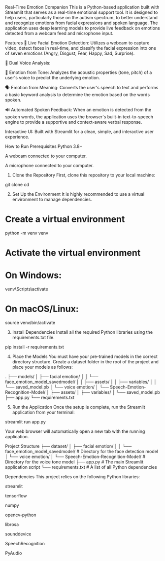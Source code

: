 Real-Time Emotion Companion
This is a Python-based application built with Streamlit that serves as a real-time emotional support tool. It is designed to help users, particularly those on the autism spectrum, to better understand and recognize emotions from facial expressions and spoken language. The application uses deep learning models to provide live feedback on emotions detected from a webcam feed and microphone input.

Features
📸 Live Facial Emotion Detection: Utilizes a webcam to capture video, detect faces in real-time, and classify the facial expression into one of seven emotions (Angry, Disgust, Fear, Happy, Sad, Surprise).

🎤 Dual Voice Analysis:

🎵 Emotion from Tone: Analyzes the acoustic properties (tone, pitch) of a user's voice to predict the underlying emotion.

🗣️ Emotion from Meaning: Converts the user's speech to text and performs a basic keyword analysis to determine the emotion based on the words spoken.

🔊 Automated Spoken Feedback: When an emotion is detected from the spoken words, the application uses the browser's built-in text-to-speech engine to provide a supportive and context-aware verbal response.

Interactive UI: Built with Streamlit for a clean, simple, and interactive user experience.

How to Run
Prerequisites
Python 3.8+

A webcam connected to your computer.

A microphone connected to your computer.

1. Clone the Repository
First, clone this repository to your local machine:

git clone <your-repository-url>
cd <your-repository-directory>

2. Set Up the Environment
It is highly recommended to use a virtual environment to manage dependencies.

# Create a virtual environment
python -m venv venv

# Activate the virtual environment
# On Windows:
venv\Scripts\activate
# On macOS/Linux:
source venv/bin/activate

3. Install Dependencies
Install all the required Python libraries using the requirements.txt file.

pip install -r requirements.txt

4. Place the Models
You must have your pre-trained models in the correct directory structure. Create a dataset folder in the root of the project and place your models as follows:

.
├── models/
│   ├── facial emotion/
│   │   └── face_emotion_model_savedmodel/
│   │       ├── assets/
│   │       ├── variables/
│   │       └── saved_model.pb
│   └── voice emotion/
│       └── Speech-Emotion-Recognition-Model/
│           ├── assets/
│           ├── variables/
│           └── saved_model.pb
├── app.py
└── requirements.txt

5. Run the Application
Once the setup is complete, run the Streamlit application from your terminal:

streamlit run app.py

Your web browser will automatically open a new tab with the running application.

Project Structure
├── dataset/
│   ├── facial emotion/
│   │   └── face_emotion_model_savedmodel/  # Directory for the face detection model
│   └── voice emotion/
│       └── Speech-Emotion-Recognition-Model/ # Directory for the voice tone model
├── app.py                      # The main Streamlit application script
└── requirements.txt            # A list of all Python dependencies

Dependencies
This project relies on the following Python libraries:

streamlit

tensorflow

numpy

opencv-python

librosa

sounddevice

SpeechRecognition

PyAudio
